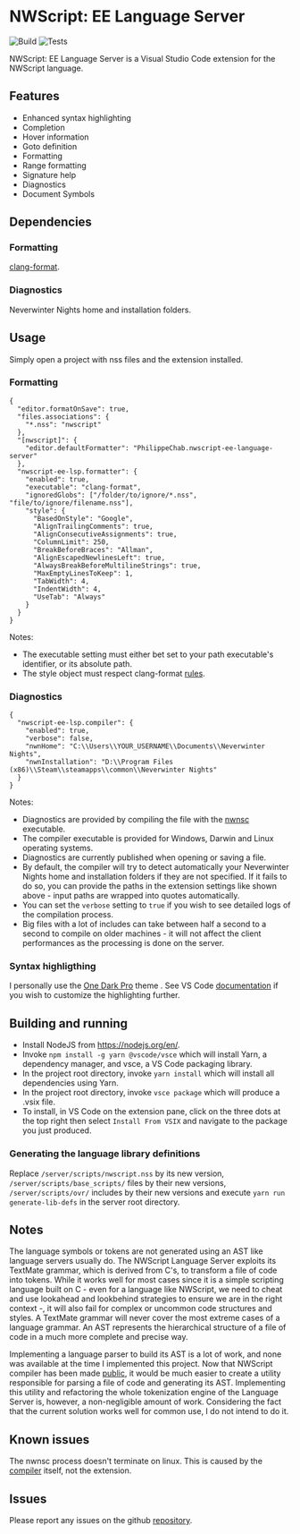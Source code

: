 # NWScript: EE Language Server

![Build](https://github.com/PhilippeChab/nwscript-ee-language-server/actions/workflows/build.yml/badge.svg)
![Tests](https://github.com/PhilippeChab/nwscript-ee-language-server/actions/workflows/tests.yml/badge.svg)

NWScript: EE Language Server is a Visual Studio Code extension for the NWScript language.

## Features

- Enhanced syntax highlighting
- Completion
- Hover information
- Goto definition
- Formatting
- Range formatting
- Signature help
- Diagnostics
- Document Symbols

## Dependencies

### Formatting

[clang-format](https://clang.llvm.org/docs/ClangFormat.html).

### Diagnostics

Neverwinter Nights home and installation folders.

## Usage

Simply open a project with nss files and the extension installed.

### Formatting

```
{
  "editor.formatOnSave": true,
  "files.associations": {
    "*.nss": "nwscript"
  },
  "[nwscript]": {
    "editor.defaultFormatter": "PhilippeChab.nwscript-ee-language-server"
  },
  "nwscript-ee-lsp.formatter": {
    "enabled": true,
    "executable": "clang-format",
    "ignoredGlobs": ["/folder/to/ignore/*.nss", "file/to/ignore/filename.nss"],
    "style": {
      "BasedOnStyle": "Google",
      "AlignTrailingComments": true,
      "AlignConsecutiveAssignments": true,
      "ColumnLimit": 250,
      "BreakBeforeBraces": "Allman",
      "AlignEscapedNewlinesLeft": true,
      "AlwaysBreakBeforeMultilineStrings": true,
      "MaxEmptyLinesToKeep": 1,
      "TabWidth": 4,
      "IndentWidth": 4,
      "UseTab": "Always"
    }
  }
}
```

Notes:

- The executable setting must either bet set to your path executable's identifier, or its absolute path.
- The style object must respect clang-format [rules](https://clang.llvm.org/docs/ClangFormatStyleOptions.html).

### Diagnostics

```
{
  "nwscript-ee-lsp.compiler": {
    "enabled": true,
    "verbose": false,
    "nwnHome": "C:\\Users\\YOUR_USERNAME\\Documents\\Neverwinter Nights",
    "nwnInstallation": "D:\\Program Files (x86)\\Steam\\steamapps\\common\\Neverwinter Nights"
  }
}
```

Notes:

- Diagnostics are provided by compiling the file with the [nwnsc](https://github.com/nwneetools/nwnsc) executable.
- The compiler executable is provided for Windows, Darwin and Linux operating systems.
- Diagnostics are currently published when opening or saving a file.
- By default, the compiler will try to detect automatically your Neverwinter Nights home and installation folders if they are not specified. If it fails to do so, you can provide the paths in the extension settings like shown above - input paths are wrapped into quotes automatically.
- You can set the `verbose` setting to `true` if you wish to see detailed logs of the compilation process.
- Big files with a lot of includes can take between half a second to a second to compile on older machines - it will not affect the client performances as the processing is done on the server.

### Syntax highligthing

I personally use the [One Dark Pro](https://marketplace.visualstudio.com/items?itemName=zhuangtongfa.Material-theme) theme . See VS Code [documentation](https://code.visualstudio.com/docs/getstarted/themes) if you wish to customize the highlighting further.

## Building and running

- Install NodeJS from https://nodejs.org/en/.
- Invoke `npm install -g yarn @vscode/vsce` which will install Yarn, a dependency manager, and vsce, a VS Code packaging library.
- In the project root directory, invoke `yarn install` which will install all dependencies using Yarn.
- In the project root directory, invoke `vsce package` which will produce a .vsix file.
- To install, in VS Code on the extension pane, click on the three dots at the top right then select `Install From VSIX` and navigate to the package you just produced.

### Generating the language library definitions

Replace `/server/scripts/nwscript.nss` by its new version, `/server/scripts/base_scripts/` files by their new versions, `/server/scripts/ovr/` includes by their new versions and execute `yarn run generate-lib-defs` in the server root directory.

## Notes

The language symbols or tokens are not generated using an AST like language servers usually do. The NWScript Language Server exploits its TextMate grammar, which is derived from C's, to transform a file of code into tokens. While it works well for most cases since it is a simple scripting language built on C - even for a language like NWScript, we need to cheat and use lookahead and lookbehind strategies to ensure we are in the right context -, it will also fail for complex or uncommon code structures and styles. A TextMate grammar will never cover the most extreme cases of a language grammar. An AST represents the hierarchical structure of a file of code in a much more complete and precise way.

Implementing a language parser to build its AST is a lot of work, and none was available at the time I implemented this project. Now that NWScript compiler has been made [public](https://github.com/niv/neverwinter.nim), it would be much easier to create a utility responsible for parsing a file of code and generating its AST. Implementing this utility and refactoring the whole tokenization engine of the Language Server is, however, a non-negligible amount of work. Considering the fact that the current solution works well for common use, I do not intend to do it.

## Known issues

The nwnsc process doesn't terminate on linux. This is caused by the [compiler](https://github.com/nwneetools/nwnsc) itself, not the extension.

## Issues

Please report any issues on the github [repository](https://github.com/PhilippeChab/nwscript-ee-language-server/issues).
